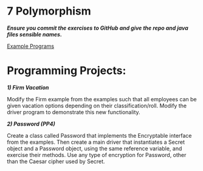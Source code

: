 # ﻿7 Polymorphism
***Ensure you commit the exercises to GitHub and give the repo and java files sensible names.***


[Example Programs](https://github.com/LBU-OOP/PolymorphismExamples)
# Programming Projects:
***1) Firm Vacation***

Modify the Firm example from the examples such that all employees can be given vacation options depending on their classification/roll. Modify the driver program to demonstrate this new functionality.

***2) Password (PP4)***

Create a class called Password that implements the Encryptable interface from the examples. Then create a main driver that instantiates a Secret object and a Password object, using the same reference variable, and exercise their methods. Use any type of encryption for Password, other than the Caesar cipher used by Secret.
